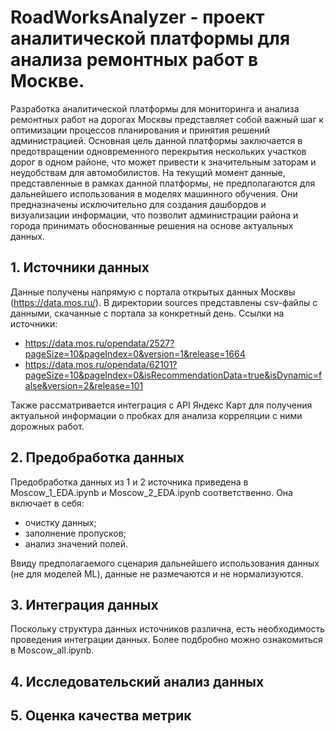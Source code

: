 # RoadWorksAnalyzer - проект аналитической платформы для анализа ремонтных работ в Москве.
Разработка аналитической платформы для мониторинга и анализа ремонтных работ на дорогах Москвы представляет собой важный шаг к оптимизации процессов планирования и принятия решений администрацией. Основная цель данной платформы заключается в предотвращении одновременного перекрытия нескольких участков дорог в одном районе, что может привести к значительным заторам и неудобствам для автомобилистов. На текущий момент данные, представленные в рамках данной платформы, не предполагаются для дальнейшего использования в моделях машинного обучения. Они предназначены исключительно для создания дашбордов и визуализации информации, что позволит администрации района и города принимать обоснованные решения на основе актуальных данных.

## 1. Источники данных
Данные получены напрямую с портала открытых данных Москвы (https://data.mos.ru/). В директории sources представлены csv-файлы с данными, скачанные с портала за конкретный день.
Ссылки на источники:
- https://data.mos.ru/opendata/2527?pageSize=10&pageIndex=0&version=1&release=1664
- https://data.mos.ru/opendata/62101?pageSize=10&pageIndex=0&isRecommendationData=true&isDynamic=false&version=2&release=101

Также рассматривается интеграция с API Яндекс Карт для получения актуальной информации о пробках для анализа корреляции с ними дорожных работ.

## 2. Предобработка данных
Предобработка данных из 1 и 2 источника приведена в Moscow_1_EDA.ipynb и Moscow_2_EDA.ipynb соответственно.
Она включает в себя:
- очистку данных;
- заполнение пропусков;
- анализ значений полей.
  
Ввиду предполагаемого сценария дальнейшего использования данных (не для моделей ML), данные не размечаются и не нормализуются.

## 3. Интеграция данных
Поскольку структура данных источников различна, есть необходимость проведения интеграции данных. Более подбробно можно ознакомиться в Moscow_all.ipynb.

## 4. Исследовательский анализ данных

## 5. Оценка качества метрик
